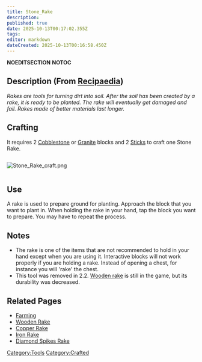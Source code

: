 ```yaml
---
title: Stone_Rake
description: 
published: true
date: 2025-10-13T00:17:02.355Z
tags: 
editor: markdown
dateCreated: 2025-10-13T00:16:58.450Z
---
```


__NOEDITSECTION__ __NOTOC__

## Description (From [Recipaedia](.. "wikilink"))

*Rakes are tools for turning dirt into soil. After the soil has been
created by a rake, it is ready to be planted. The rake will eventually
get damaged and fail. Rakes made of better materials last longer.*

## Crafting

It requires 2 [Cobblestone](../Construction/Cobblestone.md "wikilink") or
[Granite](../Terrain/Granite.md "wikilink") blocks and 2 [Sticks](stick "wikilink") to
craft one Stone Rake.

<div style="overflow: hidden">

![Stone_Rake_craft.png](Stone_Rake_craft.png "Stone_Rake_craft.png")

</div>

## Use

A rake is used to prepare ground for planting. Approach the block that
you want to plant in. When holding the rake in your hand, tap the block
you want to prepare. You may have to repeat the process.

## Notes

  - The rake is one of the items that are not recommended to hold in
    your hand except when you are using it. Interactive blocks will not
    work properly if you are holding a rake. Instead of opening a chest,
    for instance you will 'rake' the chest.
  - This tool was removed in 2.2. [Wooden rake](Wooden_Rake.md "wikilink")
    is still in the game, but its durability was decreased.

## Related Pages

  - [Farming](Farming "wikilink")
  - [Wooden Rake](Wooden_Rake.md "wikilink")
  - [Copper Rake](Copper_Rake.md "wikilink")
  - [Iron Rake](Iron_Rake.md "wikilink")
  - [Diamond Spikes Rake](Diamond_Spikes_Rake "wikilink")

[Category:Tools](Category:Tools "wikilink")
[Category:Crafted](Category:Crafted "wikilink")